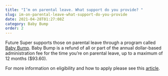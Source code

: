 ```yaml
---
title: "I’m on parental leave. What support do you provide? "
slug: im-on-parental-leave-what-support-do-you-provide
date: 2021-04-28T01:27:08Z
category: Baby Bump
order: 2
---
```


Future Super supports those on parental leave through a program called [Baby Bump](https://futuresuper.groovehq.com/help/what-is-baby-bump). Baby Bump is a refund of all or part of the annual dollar-based administration fee for the time you’re on parental leave, up to a maximum of 12 months ($93.60).

For more information on eligibility and how to apply please see this [article](https://www.futuresuper.com.au/baby-bump/).
